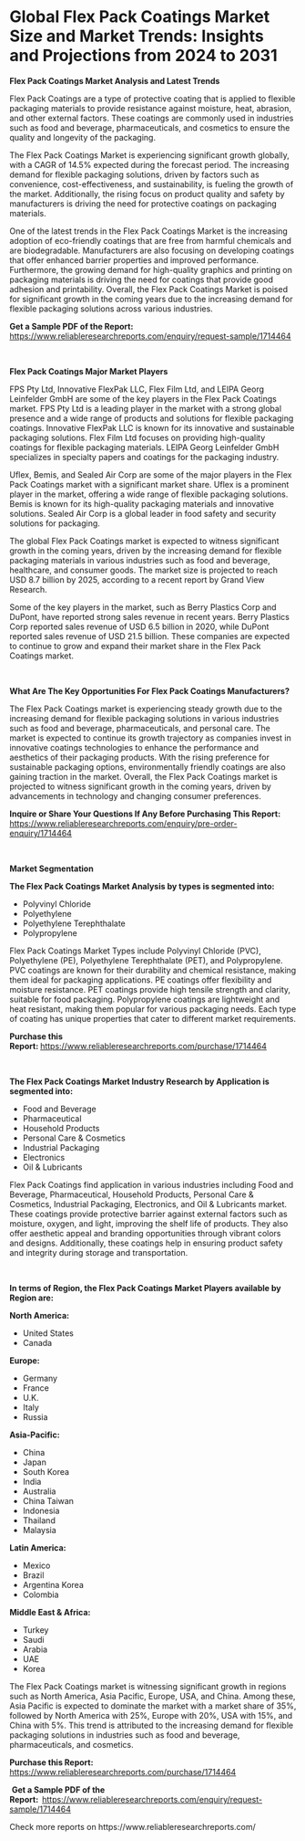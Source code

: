 <p><h1>Global Flex Pack Coatings Market Size and Market Trends: Insights and Projections from 2024 to 2031</h1></p><p><strong>Flex Pack Coatings Market Analysis and Latest Trends</strong></p>
<p><p>Flex Pack Coatings are a type of protective coating that is applied to flexible packaging materials to provide resistance against moisture, heat, abrasion, and other external factors. These coatings are commonly used in industries such as food and beverage, pharmaceuticals, and cosmetics to ensure the quality and longevity of the packaging.</p><p>The Flex Pack Coatings Market is experiencing significant growth globally, with a CAGR of 14.5% expected during the forecast period. The increasing demand for flexible packaging solutions, driven by factors such as convenience, cost-effectiveness, and sustainability, is fueling the growth of the market. Additionally, the rising focus on product quality and safety by manufacturers is driving the need for protective coatings on packaging materials.</p><p>One of the latest trends in the Flex Pack Coatings Market is the increasing adoption of eco-friendly coatings that are free from harmful chemicals and are biodegradable. Manufacturers are also focusing on developing coatings that offer enhanced barrier properties and improved performance. Furthermore, the growing demand for high-quality graphics and printing on packaging materials is driving the need for coatings that provide good adhesion and printability. Overall, the Flex Pack Coatings Market is poised for significant growth in the coming years due to the increasing demand for flexible packaging solutions across various industries.</p></p>
<p><strong>Get a Sample PDF of the Report:&nbsp;</strong> <a href="https://www.reliableresearchreports.com/enquiry/request-sample/1714464">https://www.reliableresearchreports.com/enquiry/request-sample/1714464</a></p>
<p>&nbsp;</p>
<p><strong>Flex Pack Coatings Major Market Players</strong></p>
<p><p>FPS Pty Ltd, Innovative FlexPak LLC, Flex Film Ltd, and LEIPA Georg Leinfelder GmbH are some of the key players in the Flex Pack Coatings market. FPS Pty Ltd is a leading player in the market with a strong global presence and a wide range of products and solutions for flexible packaging coatings. Innovative FlexPak LLC is known for its innovative and sustainable packaging solutions. Flex Film Ltd focuses on providing high-quality coatings for flexible packaging materials. LEIPA Georg Leinfelder GmbH specializes in specialty papers and coatings for the packaging industry.</p><p>Uflex, Bemis, and Sealed Air Corp are some of the major players in the Flex Pack Coatings market with a significant market share. Uflex is a prominent player in the market, offering a wide range of flexible packaging solutions. Bemis is known for its high-quality packaging materials and innovative solutions. Sealed Air Corp is a global leader in food safety and security solutions for packaging.</p><p>The global Flex Pack Coatings market is expected to witness significant growth in the coming years, driven by the increasing demand for flexible packaging materials in various industries such as food and beverage, healthcare, and consumer goods. The market size is projected to reach USD 8.7 billion by 2025, according to a recent report by Grand View Research.</p><p>Some of the key players in the market, such as Berry Plastics Corp and DuPont, have reported strong sales revenue in recent years. Berry Plastics Corp reported sales revenue of USD 6.5 billion in 2020, while DuPont reported sales revenue of USD 21.5 billion. These companies are expected to continue to grow and expand their market share in the Flex Pack Coatings market.</p></p>
<p>&nbsp;</p>
<p><strong>What Are The Key Opportunities For Flex Pack Coatings Manufacturers?</strong></p>
<p><p>The Flex Pack Coatings market is experiencing steady growth due to the increasing demand for flexible packaging solutions in various industries such as food and beverage, pharmaceuticals, and personal care. The market is expected to continue its growth trajectory as companies invest in innovative coatings technologies to enhance the performance and aesthetics of their packaging products. With the rising preference for sustainable packaging options, environmentally friendly coatings are also gaining traction in the market. Overall, the Flex Pack Coatings market is projected to witness significant growth in the coming years, driven by advancements in technology and changing consumer preferences.</p></p>
<p><strong>Inquire or Share Your Questions If Any Before Purchasing This Report:</strong> <a href="https://www.reliableresearchreports.com/enquiry/pre-order-enquiry/1714464">https://www.reliableresearchreports.com/enquiry/pre-order-enquiry/1714464</a></p>
<p>&nbsp;</p>
<p><strong>Market Segmentation</strong></p>
<p><strong>The Flex Pack Coatings Market Analysis by types is segmented into:</strong></p>
<p><ul><li>Polyvinyl Chloride</li><li>Polyethylene</li><li>Polyethylene Terephthalate</li><li>Polypropylene</li></ul></p>
<p><p>Flex Pack Coatings Market Types include Polyvinyl Chloride (PVC), Polyethylene (PE), Polyethylene Terephthalate (PET), and Polypropylene. PVC coatings are known for their durability and chemical resistance, making them ideal for packaging applications. PE coatings offer flexibility and moisture resistance. PET coatings provide high tensile strength and clarity, suitable for food packaging. Polypropylene coatings are lightweight and heat resistant, making them popular for various packaging needs. Each type of coating has unique properties that cater to different market requirements.</p></p>
<p><strong>Purchase this Report:&nbsp;</strong><a href="https://www.reliableresearchreports.com/purchase/1714464">https://www.reliableresearchreports.com/purchase/1714464</a></p>
<p>&nbsp;</p>
<p><strong>The Flex Pack Coatings Market Industry Research by Application is segmented into:</strong></p>
<p><ul><li>Food and Beverage</li><li>Pharmaceutical</li><li>Household Products</li><li>Personal Care & Cosmetics</li><li>Industrial Packaging</li><li>Electronics</li><li>Oil & Lubricants</li></ul></p>
<p><p>Flex Pack Coatings find application in various industries including Food and Beverage, Pharmaceutical, Household Products, Personal Care & Cosmetics, Industrial Packaging, Electronics, and Oil & Lubricants market. These coatings provide protective barrier against external factors such as moisture, oxygen, and light, improving the shelf life of products. They also offer aesthetic appeal and branding opportunities through vibrant colors and designs. Additionally, these coatings help in ensuring product safety and integrity during storage and transportation.</p></p>
<p>&nbsp;</p>
<p><strong>In terms of Region, the Flex Pack Coatings Market Players available by Region are:</strong></p>
<p>
    <p> <strong> North America: </strong>
        <ul>
            <li>United States</li>
            <li>Canada</li>
        </ul>
        </p> 
    <p> <strong> Europe: </strong>
        <ul>
            <li>Germany</li>
            <li>France</li>
            <li>U.K.</li>
            <li>Italy</li>
            <li>Russia</li>
        </ul>
        </p> 
    <p> <strong> Asia-Pacific: </strong>
        <ul>
            <li>China</li>
            <li>Japan</li>
            <li>South Korea</li>
            <li>India</li>
            <li>Australia</li>
            <li>China Taiwan</li>
            <li>Indonesia</li>
            <li>Thailand</li>
            <li>Malaysia</li>
        </ul>
        </p> 
    <p> <strong> Latin America: </strong>
        <ul>
            <li>Mexico</li>
            <li>Brazil</li>
            <li>Argentina Korea</li>
            <li>Colombia</li>
        </ul>
        </p> 
    <p> <strong> Middle East & Africa: </strong>
        <ul>
            <li>Turkey</li>
            <li>Saudi</li>
            <li>Arabia</li>
            <li>UAE</li>
            <li>Korea</li>
        </ul>
    </p>
    </p>
<p><p>The Flex Pack Coatings market is witnessing significant growth in regions such as North America, Asia Pacific, Europe, USA, and China. Among these, Asia Pacific is expected to dominate the market with a market share of 35%, followed by North America with 25%, Europe with 20%, USA with 15%, and China with 5%. This trend is attributed to the increasing demand for flexible packaging solutions in industries such as food and beverage, pharmaceuticals, and cosmetics.</p></p>
<p><strong>Purchase this Report: </strong><a href="https://www.reliableresearchreports.com/purchase/1714464">https://www.reliableresearchreports.com/purchase/1714464</a></p>
<p>&nbsp;<strong>Get a Sample PDF of the Report:&nbsp;&nbsp;</strong><a href="https://www.reliableresearchreports.com/enquiry/request-sample/1714464">https://www.reliableresearchreports.com/enquiry/request-sample/1714464</a></p>
<p><strong></strong></p>
<p>Check more reports on https://www.reliableresearchreports.com/</p>